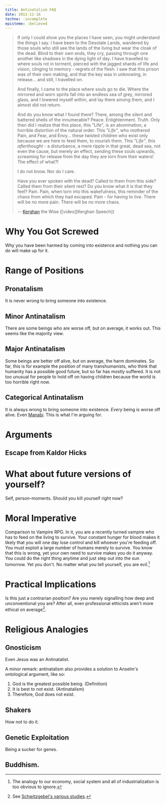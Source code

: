 ```yaml
---
title: Antinatalism FAQ
date: 2011-11-16
techne: :incomplete
episteme: :believed
---
```


> If only I could show you the places I have seen, you might understand the
> things I say. I have been to the Desolate Lands, wandered by those souls who
> still see the lands of the living but wear the cloak of the dead. Blind to
> their own ends, they cry, passing through one another like shadows in the
> dying light of day. I have travelled to where souls rot in torment, pierced
> with the jagged shards of life and vision, clinging to memory - regrets of
> the flesh. I saw that this prison was of their own making, and that the key
> was in unknowing, in release... and still, I travelled on.
>
> And finally, I came to the place where souls go to die. Where the mirrored and
> worn spirits fall into an endless sea of grey, mirrored glass, and I lowered
> myself within, and lay there among them, and I almost did not return.
>
> And do you know what I found there? There, among the silent and battered
> shells of the innumerable? Peace. Enlightenment. Truth. Only then did I realize
> that this place, this "Life", is an abomination, a horrible distortion of the
> natural order. This *"Life"*, who mothered Pain, and Fear, and Envy... these
> twisted children who exist only because we are here to feed them, to nourish
> them. This *"Life"*, this *afterthought* - a disturbance, a mere ripple in that
> great, dead sea, not even the cause, but merely an effect, sending these souls
> upwards, screaming for release from the day they are torn from their waters!
> The effect of what?!
>
> I do not know. Nor do I care.
>
> Have you ever spoken with the dead? Called to them from this side? Called them
> from their silent rest? Do you know what it is that they feel? Pain. Pain,
> when torn into this wakefulness, this reminder of the chaos from which they
> had escaped. Pain - for having to live. There will be no more pain. There
> will be no more chaos.
>
> -- [Kerghan][] the Wise ([video][Kerghan Speech])

# Why You Got Screwed

Why you have been harmed by coming into existence and nothing you can do will
make up for it.

# Range of Positions

## Pronatalism

It is never wrong to bring someone into existence.

## Minor Antinatalism

There are some beings who are worse off, but on average, it works out. This
seems like the majority view.

## Major Antinatalism

Some beings are better off alive, but on average, the harm dominates. So far,
this is for example the position of many transhumanists, who think that humanity
has a possible good future, but so far has mostly suffered. It is not too
unusual for people to hold off on having children because the world is too
horrible right now.

## Categorical Antinatalism

It is always wrong to bring someone into existence. *Every* being is worse off
alive. Even [Manabi][]. This is what I'm arguing for.

# Arguments

## Escape from Kaldor Hicks

# What about future versions of yourself?

Self, person-moments. Should you kill yourself right now?

# Moral Imperative

Comparison to Vampire RPG. In it, you are a recently turned vampire who has to
feed on the living to survive. Your constant hunger for blood makes it likely
that you will one day lose control and kill whoever you're feeding off. You must
exploit a large number of humans merely to survive. You know that this is wrong,
yet your own need to survive makes you do it anyway. You could do the right
thing anytime and just step out into the sun tomorrow. Yet you don't. No matter
what you tell yourself, you are evil.[^social]

[^social]: The analogy to our economy, social system and all of
    industrialization is too obvious to ignore.

# Practical Implications

Is this just a contrarian position? Are you merely signalling how deep and
unconventional you are? After all, even professional ethicists aren't more
ethical on average[^ethicistfail].

[^ethicistfail]: See [Schwitzgebel's various studies][Schwitzgebel Ethics].

# Religious Analogies

## Gnosticism

Even Jesus was an Antinatalist.

A minor remark: antinatalism also provides a solution to Anselm's ontological
argument, like so:

1. God is the greatest possible being. (Definition)
2. It is best to not exist. (Antinatalism)
3. Therefore, God does not exist.

## Shakers

How not to do it.

## Genetic Exploitation

Being a sucker for genes.

## Buddhism.

[Manabi]: http://en.wikipedia.org/wiki/Gakuen_Utopia_Manabi_Straight!
[Schwitzgebel Ethics]: http://schwitzsplinters.blogspot.com/2007/04/moral-behavior-of-ethics-professors.html
[Kerghan]: http://en.wikipedia.org/wiki/Arcanum
[Kerghan Video]: http://www.youtube.com/watch?v=IkBrIrQikWY

